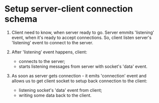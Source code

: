 # Setup server-client connection schema

1. Client need to know, when server ready to go. Server emmits 'listening' event, when it's ready to accept connections.
   So, client listen server's 'listening' event to connect to the server.

2. After 'listening' event happens, client:

   - connects to the server;
   - starts listening messages from server with socket's 'data' event.

3. As soon as server gets connection - it emits 'connection' event and allows us to get client socket to setup back connection to the client:
   - listening socket's 'data' event from client;
   - writing some data back to the client.
